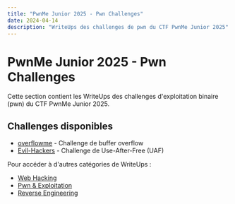 ```yaml
---
title: "PwnMe Junior 2025 - Pwn Challenges"
date: 2024-04-14
description: "WriteUps des challenges de pwn du CTF PwnMe Junior 2025"
---
```


# PwnMe Junior 2025 - Pwn Challenges

Cette section contient les WriteUps des challenges d'exploitation binaire (pwn) du CTF PwnMe Junior 2025.

## Challenges disponibles

- [overflowme](/writeups/pwn/pwnme-junior/2024-04-14-pwnme-overflowme/) - Challenge de buffer overflow
- [Evil-Hackers](/writeups/pwn/pwnme-junior/2024-04-14-pwnme-evilhackers/) - Challenge de Use-After-Free (UAF)

Pour accéder à d'autres catégories de WriteUps :
- [Web Hacking](/writeups/web/)
- [Pwn & Exploitation](/writeups/pwn/)
- [Reverse Engineering](/writeups/reverse/) 